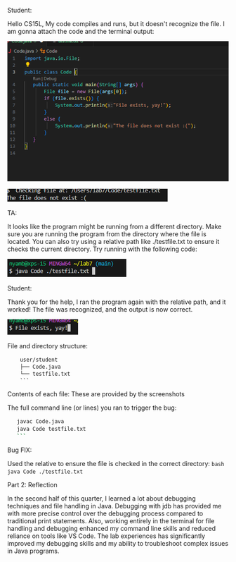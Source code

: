 Student:

Hello CS15L, My code compiles and runs, but it doesn't recognize the file. I am gonna attach the code and the terminal output:

![Image](https://github.com/otgonbayarn/cse15l-lab-reports/blob/aa65299ca6c89a3a63ac73aebbf41954f6cb237c/Screenshot%202024-06-05%20221325.png?raw=true)

![Image](https://github.com/otgonbayarn/cse15l-lab-reports/blob/b2494bb79bb2dd9bd4548be32b735fa0b69b0282/Screenshot%202024-06-05%20225409.png?raw=true)

TA:

It looks like the program might be running from a different directory. Make sure you are running the program from the directory where the file is located. You can also try using a relative path like ./testfile.txt to ensure it checks the current directory.
Try running with the following code: 

![Image](https://github.com/otgonbayarn/cse15l-lab-reports/blob/447b81d35562ec71c44a6354aaaf93aa5d86e48b/Screenshot%202024-06-05%20222527.png?raw=true)

Student:

Thank you for the help, I ran the program again with the relative path, and it worked! The file was recognized, and the output is now correct.

![Image](https://github.com/otgonbayarn/cse15l-lab-reports/blob/71c9dd5664c7fed9a62bb0110913c91c9375979c/Screenshot%202024-06-05%20223137.png?raw=true)


File and directory structure:
```
    user/student
    ├── Code.java
    └── testfile.txt
    ``` 
```

Contents of each file: These are provided by the screenshots


The full command line (or lines) you ran to trigger the bug:

 ```bash
    javac Code.java
    java Code testfile.txt
    ```
```

Bug FIX:

Used the relative to ensure the file is checked in the correct directory:
    ```bash
    java Code ./testfile.txt
    ```

Part 2: Reflection

In the second half of this quarter, I learned a lot about debugging techniques and file handling in Java. Debugging with jdb has provided me with more precise control over the debugging process compared to traditional print statements. Also, working entirely in the terminal for file handling and debugging enhanced my command line skills and reduced reliance on tools like VS Code. The lab experiences has significantly improved my debugging skills and my ability to troubleshoot complex issues in Java programs.

